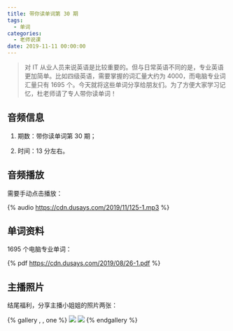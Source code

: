 ```yaml
---
title: 带你读单词第 30 期
tags:
  - 单词
categories:
  - 老师说课
date: 2019-11-11 00:00:00
---
```


> 对 IT 从业人员来说英语是比较重要的。但与日常英语不同的是，专业英语更加简单。比如四级英语，需要掌握的词汇量大约为 4000，而电脑专业词汇量只有 1695 个。今天就将这些单词分享给朋友们。为了方便大家学习记忆，杜老师请了专人带你读单词！

<!-- more -->

## 音频信息

1. 期数：带你读单词第 30 期；

2. 时间：13 分左右。

## 音频播放

需要手动点击播放：

{% audio https://cdn.dusays.com/2019/11/125-1.mp3 %}

## 单词资料

1695 个电脑专业单词：

{% pdf https://cdn.dusays.com/2019/08/26-1.pdf %}

## 主播照片

结尾福利，分享主播小姐姐的照片两张：

{% gallery , , one %}
![](https://cdn.dusays.com/2019/11/125-1.jpg/1)
![](https://cdn.dusays.com/2019/11/125-2.jpg/1)
{% endgallery %}